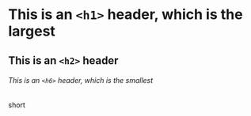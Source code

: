# This is an `<h1>` header, which is the largest

## This is an `<h2>` header

###### This is an `<h6>` header, which is the smallest

short
